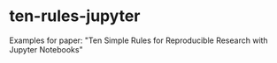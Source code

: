 # ten-rules-jupyter
Examples for paper: "Ten Simple Rules for Reproducible Research with Jupyter Notebooks"
